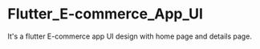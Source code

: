 # Flutter_E-commerce_App_UI
It's a flutter E-commerce app UI design with home page and details page.
